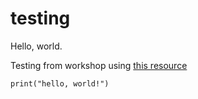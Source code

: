 # testing
Hello, world.

Testing from workshop using [this resource](https://g4m.clontz.org)

`print("hello, world!")`
